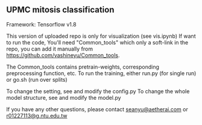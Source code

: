 ## UPMC mitosis classification
Framework: Tensorflow v1.8

This version of uploaded repo is only for visualization (see vis.ipynb)
If want to run the code, You'll need "Common_tools" which only a soft-link in the repo, you can add it manually from https://github.com/vashineyu/Common_tools.

The Common_tools contains pretrain-weights, corresponding preprocessing function, etc.
To run the training, either run.py (for single run) or go.sh (run over splits)

To change the setting, see and modify the config.py
To change the whole model structure, see and modify the model.py

If you have any other questions, please contact seanyu@aetherai.com or r01227113@g.ntu.edu.tw

